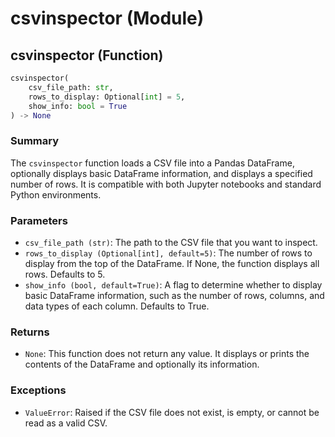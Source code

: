 # csvinspector (Module)

## csvinspector (Function)

```python
csvinspector(
    csv_file_path: str, 
    rows_to_display: Optional[int] = 5, 
    show_info: bool = True
) -> None
```

### Summary

The `csvinspector` function loads a CSV file into a Pandas DataFrame, optionally displays basic DataFrame information, and displays a specified number of rows. It is compatible with both Jupyter notebooks and standard Python environments.


### Parameters

* `csv_file_path (str)`:
The path to the CSV file that you want to inspect.
* `rows_to_display (Optional[int], default=5)`:
The number of rows to display from the top of the DataFrame. If None, the function displays all rows. Defaults to 5.
* `show_info (bool, default=True)`:
A flag to determine whether to display basic DataFrame information, such as the number of rows, columns, and data types of each column. Defaults to True.

### Returns

* `None`:
This function does not return any value. It displays or prints the contents of the DataFrame and optionally its information.

  
### Exceptions

* `ValueError`:
Raised if the CSV file does not exist, is empty, or cannot be read as a valid CSV.
